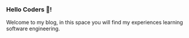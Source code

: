 
### Hello Coders 🐛! 

Welcome to my blog, in this space you will find my experiences learning software engineering. 